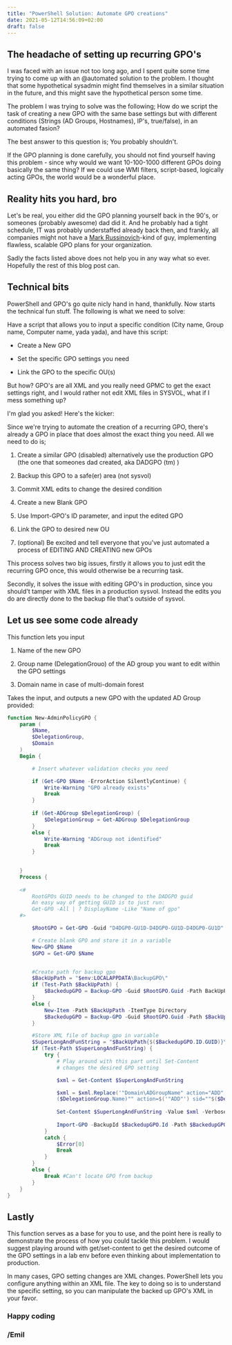 ```yaml
---
title: "PowerShell Solution: Automate GPO creations"
date: 2021-05-12T14:56:09+02:00
draft: false
---
```


## The headache of setting up recurring GPO's

I was faced with an issue not too long ago, and I spent quite some time trying to come up with an @automated solution to the problem. I thought that some hypothetical sysadmin might find themselves in a similar situation in the future, and this might save the hypothetical person some time.

The problem I was trying to solve was the following; How do we script the task of creating a new GPO with the same base settings but with different conditions (Strings (AD Groups, Hostnames), IP's, true/false), in an automated fasion?

The best answer to this question is; You probably shouldn't.

If the GPO planning is done carefully, you should not find yourself having this problem - since why would we want 10-100-1000 different GPOs doing basically the same thing? If we could use WMI filters, script-based, logically acting GPOs, the world would be a wonderful place.

## Reality hits you hard, bro

Let's be real, you either did the GPO planning yourself back in the 90's, or someones (probably awesome) dad did it. And he probably had a tight schedule, IT was probably understaffed already back then, and frankly, all companies might not have a [Mark Russinovich](https://en.wikipedia.org/wiki/Mark_Russinovich)-kind of guy, implementing flawless, scalable GPO plans for your organization.

Sadly the facts listed above does not help you in any way what so ever. Hopefully the rest of this blog post can.

## Technical bits

PowerShell and GPO's go quite nicly hand in hand, thankfully. Now starts the technical fun stuff. The following is what we need to solve:

Have a script that allows you to input a specific condition (City name, Group name, Computer name, yada yada), and have this script:

* Create a New GPO

* Set the specific GPO settings you need

* Link the GPO to the specific OU(s)

But how? GPO's are all XML and you really need GPMC to get the exact settings right, and I would rather not edit XML files in SYSVOL, what if I mess something up?

I'm glad you asked! Here's the kicker:

Since we're trying to automate the creation of a recurring GPO, there's already a GPO in place that does almost the exact thing you need. All we need to do is;

1. Create a similar GPO (disabled) alternatively use the production GPO (the one that someones dad created, aka DADGPO (tm) )

2. Backup this GPO to a safe(er) area (not sysvol)

3. Commit XML edits to change the desired condition

4. Create a new Blank GPO

5. Use Import-GPO's ID parameter, and input the edited GPO

6. Link the GPO to desired new OU

7. (optional) Be excited and tell everyone that you've just automated a process of EDITING AND CREATING new GPOs

This process solves two big issues, firstly it allows you to just edit the recurring GPO once, this would otherwise be a recurring task.

Secondly, it solves the issue with editing GPO's in production, since you should't tamper with XML files in a production sysvol. Instead the edits you do are directly done to the backup file that's outside of sysvol.

## Let us see some code already

This function lets you input

1. Name of the new GPO

2. Group name (DelegationGrouo) of the AD group you want to edit within the GPO settings

3. Domain name in case of multi-domain forest

Takes the input, and outputs a new GPO with the updated AD Group provided:

```powershell
function New-AdminPolicyGPO {
    param (
        $Name,
        $DelegationGroup,
        $Domain
    )
    Begin {

        # Insert whatever validation checks you need

        if (Get-GPO $Name -ErrorAction SilentlyContinue) {
            Write-Warning "GPO already exists"
            Break
        }
    
        if (Get-ADGroup $DelegationGroup) {
            $DelegationGroup = Get-ADGroup $DelegationGroup
        }
        else {
            Write-Warning "ADGroup not identified"
            Break
        }
    

    }
    Process {
    
    <#
        RootGPOs GUID needs to be changed to the DADGPO guid
        An easy way of getting GUID is to just run: 
        Get-GPO -All | ? DisplayName -Like "Name of gpo"
    #>

        $RootGPO = Get-GPO -Guid "D4DGP0-GU1D-D4DGP0-GU1D-D4DGP0-GU1D"

        # Create blank GPO and store it in a variable
        New-GPO $Name
        $GPO = Get-GPO $Name


        #Create path for backup gpo
        $BackUpPath = "$env:LOCALAPPDATA\BackupGPO\"
        if (Test-Path $BackUpPath) {
            $BackedupGPO = Backup-GPO -Guid $RootGPO.Guid -Path BackUpPath
        }
        else {
            New-Item -Path $BackUpPath -ItemType Directory
            $BackedupGPO = Backup-GPO -Guid $RootGPO.Guid -Path $BackUpPath
        }

        #Store XML file of backup gpo in variable
        $SuperLongAndFunString = "$BackUpPath{$($BackedupGPO.ID.GUID)}\DomainSysvol\gpo\Machine\Preferences\Groups\Groups.xml"
        if (Test-Path $SuperLongAndFunString) {
            try {
                # Play around with this part until Set-Content
                # changes the desired GPO setting

                $xml = Get-Content $SuperLongAndFunString

                $xml = $xml.Replace('"Domain\ADGroupName" action="ADD" sid="Whatever the SID is"', """$Domain\$
                ($DelegationGroup.Name)"" action=$('"ADD"') sid=""$($DelegationGroup.sid)""" ) #Edit XML
                
                Set-Content $SuperLongAndFunString -Value $xml -Verbose
                
                Import-GPO -BackupId $BackedupGPO.Id -Path $BackedupGPO.BackupDirectory -TargetName $GPO.DisplayName
            }
            catch {
                $Error[0]
                Break
            }
        }
        else {
            Break #Can't locate GPO from backup
        }
    }
}
```

## Lastly

This function serves as a base for you to use, and the point here is really to demonstrate the process of how you could tackle this problem. I would suggest playing around with get/set-content to get the desired outcome of the GPO settings in a lab env before even thinking about implementation to production.

In many cases, GPO setting changes are XML changes. PowerShell lets you configure anything within an XML file. The key to doing so is to understand the specific setting, so you can manipulate the backed up GPO's XML in your favor.

### Happy coding

### /Emil
